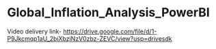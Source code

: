 # Global_Inflation_Analysis_PowerBI
Video  delivery link- https://drive.google.com/file/d/1-P9Jkcmqp1aU_2biXbzjNzV0zbz-ZEVC/view?usp=drivesdk 
